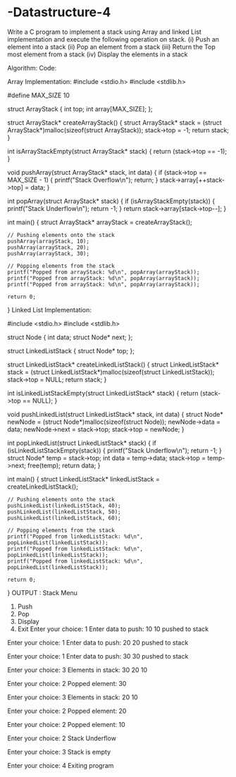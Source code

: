 # -Datastructure-4
Write a C program to implement a stack using Array and linked List implementation and execute the following operation on stack.
(i)	Push an element into a stack
(ii)	Pop an element from a stack
(iii)	Return the Top most element from  a stack
(iv)	Display the elements in a stack

Algorithm:
Code:

Array Implementation:
#include <stdio.h>
#include <stdlib.h>

#define MAX_SIZE 10

struct ArrayStack {
    int top;
    int array[MAX_SIZE];
};

struct ArrayStack* createArrayStack() {
    struct ArrayStack* stack = (struct ArrayStack*)malloc(sizeof(struct ArrayStack));
    stack->top = -1;
    return stack;
}

int isArrayStackEmpty(struct ArrayStack* stack) {
    return (stack->top == -1);
}

void pushArray(struct ArrayStack* stack, int data) {
    if (stack->top == MAX_SIZE - 1) {
        printf("Stack Overflow\n");
        return;
    }
    stack->array[++stack->top] = data;
}

int popArray(struct ArrayStack* stack) {
    if (isArrayStackEmpty(stack)) {
        printf("Stack Underflow\n");
        return -1;
    }
    return stack->array[stack->top--];
}

int main() {
    struct ArrayStack* arrayStack = createArrayStack();

    // Pushing elements onto the stack
    pushArray(arrayStack, 10);
    pushArray(arrayStack, 20);
    pushArray(arrayStack, 30);

    // Popping elements from the stack
    printf("Popped from arrayStack: %d\n", popArray(arrayStack));
    printf("Popped from arrayStack: %d\n", popArray(arrayStack));
    printf("Popped from arrayStack: %d\n", popArray(arrayStack));

    return 0;
}
Linked List Implementation:

#include <stdio.h>
#include <stdlib.h>

struct Node {
    int data;
    struct Node* next;
};

struct LinkedListStack {
    struct Node* top;
};

struct LinkedListStack* createLinkedListStack() {
    struct LinkedListStack* stack = (struct LinkedListStack*)malloc(sizeof(struct LinkedListStack));
    stack->top = NULL;
    return stack;
}

int isLinkedListStackEmpty(struct LinkedListStack* stack) {
    return (stack->top == NULL);
}

void pushLinkedList(struct LinkedListStack* stack, int data) {
    struct Node* newNode = (struct Node*)malloc(sizeof(struct Node));
    newNode->data = data;
    newNode->next = stack->top;
    stack->top = newNode;
}

int popLinkedList(struct LinkedListStack* stack) {
    if (isLinkedListStackEmpty(stack)) {
        printf("Stack Underflow\n");
        return -1;
    }
    struct Node* temp = stack->top;
    int data = temp->data;
    stack->top = temp->next;
    free(temp);
    return data;
}

int main() {
    struct LinkedListStack* linkedListStack = createLinkedListStack();

    // Pushing elements onto the stack
    pushLinkedList(linkedListStack, 40);
    pushLinkedList(linkedListStack, 50);
    pushLinkedList(linkedListStack, 60);

    // Popping elements from the stack
    printf("Popped from linkedListStack: %d\n", popLinkedList(linkedListStack));
    printf("Popped from linkedListStack: %d\n", popLinkedList(linkedListStack));
    printf("Popped from linkedListStack: %d\n", popLinkedList(linkedListStack));

    return 0;
}
OUTPUT :
Stack Menu
1. Push
2. Pop
3. Display
4. Exit
Enter your choice: 1
Enter data to push: 10
10 pushed to stack

Enter your choice: 1
Enter data to push: 20
20 pushed to stack

Enter your choice: 1
Enter data to push: 30
30 pushed to stack

Enter your choice: 3
Elements in stack: 30 20 10 

Enter your choice: 2
Popped element: 30

Enter your choice: 3
Elements in stack: 20 10 

Enter your choice: 2
Popped element: 20

Enter your choice: 2
Popped element: 10

Enter your choice: 2
Stack Underflow

Enter your choice: 3
Stack is empty

Enter your choice: 4
Exiting program
